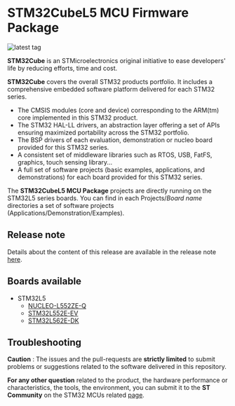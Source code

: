 # STM32CubeL5 MCU Firmware Package

![latest tag](https://img.shields.io/github/v/tag/STMicroelectronics/STM32CubeL5.svg?color=brightgreen)

**STM32Cube** is an STMicroelectronics original initiative to ease developers' life by reducing efforts, time and cost.

**STM32Cube** covers the overall STM32 products portfolio. It includes a comprehensive embedded software platform delivered for each STM32 series.
   * The CMSIS modules (core and device) corresponding to the ARM(tm) core implemented in this STM32 product.
   * The STM32 HAL-LL drivers, an abstraction layer offering a set of APIs ensuring maximized portability across the STM32 portfolio.
   * The BSP drivers of each evaluation, demonstration or nucleo board provided for this STM32 series.
   * A consistent set of middleware libraries such as RTOS, USB, FatFS, graphics, touch sensing library...
   * A full set of software projects (basic examples, applications, and demonstrations) for each board provided for this STM32 series.

The **STM32CubeL5 MCU Package** projects are directly running on the STM32L5 series boards. You can find in each Projects/*Board name* directories a set of software projects (Applications/Demonstration/Examples).

## Release note

Details about the content of this release are available in the release note [here](https://htmlpreview.github.io/?https://github.com/STMicroelectronics/STM32CubeL5/blob/master/Release_Notes.html).

## Boards available

  * STM32L5
    * [NUCLEO-L552ZE-Q](https://www.st.com/en/evaluation-tools/nucleo-l552ze-q.html)
    * [STM32L552E-EV](https://www.st.com/en/evaluation-tools/stm32l552e-ev.html)
    * [STM32L562E-DK](https://www.st.com/en/evaluation-tools/stm32l562e-dk.html)

## Troubleshooting

**Caution** : The issues and the pull-requests are **strictly limited** to submit problems or suggestions related to the software delivered in this repository.

**For any other question** related to the product, the hardware performance or characteristics, the tools, the environment, you can submit it to the **ST Community** on the STM32 MCUs related [page](https://community.st.com/s/group/0F90X000000AXsASAW/stm32-mcus).
